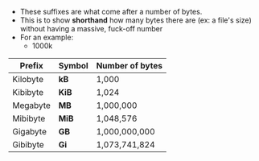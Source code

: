
- These suffixes are what come after a number of bytes.
- This is to show **shorthand** how many bytes there are (ex: a file's size) without having a massive, fuck-off number
- For an example:
	- 1000k

| **Prefix** | **Symbol** | **Number of bytes** |
| ---------- | ---------- | ------------------- |
| Kilobyte   | **kB**     | 1,000               |
| Kibibyte   | **KiB**    | 1,024               |
| Megabyte   | **MB**     | 1,000,000           |
| Mibibyte   | **MiB**    | 1,048,576           |
| Gigabyte   | **GB**     | 1,000,000,000       |
| Gibibyte   | **Gi**     | 1,073,741,824       |
